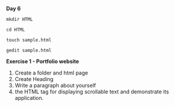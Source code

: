 
**Day 6**

`mkdir HTML`

`cd HTML`

`touch sample.html`

`gedit sample.html`

**Exercise 1 - Portfolio website**

1. Create a folder and html page
2. Create Heading
3. Write a paragraph about yourself
4. the HTML tag for displaying scrollable text and demonstrate its application.


